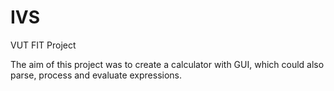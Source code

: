 # IVS

VUT FIT Project

The aim of this project was to create a calculator with GUI, which could also
parse, process and evaluate expressions.
